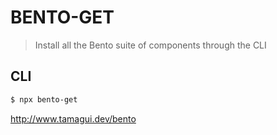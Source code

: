 # BENTO-GET

> Install all the Bento suite of components through the CLI

## CLI

```bash
$ npx bento-get
```

<http://www.tamagui.dev/bento>